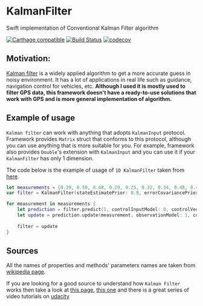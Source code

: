 # KalmanFilter
Swift implementation of Conventional Kalman Filter algorithm

[![Carthage compatible](https://img.shields.io/badge/Carthage-compatible-4BC51D.svg?style=flat)](https://github.com/Carthage/Carthage)
[![Build Status](https://travis-ci.org/wearereasonablepeople/KalmanFilter.svg?branch=master)](https://travis-ci.org/wearereasonablepeople/KalmanFilter)
[![codecov](https://codecov.io/gh/wearereasonablepeople/KalmanFilter/branch/master/graph/badge.svg)](https://codecov.io/gh/wearereasonablepeople/KalmanFilter)

## Motivation:
[Kalman filter](https://en.wikipedia.org/wiki/Kalman_filter) is a widely applied algorithm to get a more
accurate guess in noisy environment. It has a lot of applications in real life such as guidance, navigation
control for vehicles, etc. **Although I used it is mostly used to filter GPS data, this framework doesn't have a 
ready-to-use solutions that work with GPS and is more general implementation of algorithm.**

## Example of usage
`Kalman filter` can work with anything that adopts `KalmanInput` protocol. Framework provides `Matrix` 
struct that conforms to this protocol, although you can use anything that is more suitable for you. For 
example, framework also provides `Double`'s extension with `KalmanInput` and you can use it if your
`KalmanFilter` has only 1 dimension.

The code below is the example of usage of `1D KalmanFilter` taken from 
[here](http://bilgin.esme.org/BitsAndBytes/KalmanFilterforDummies). 
```swift
let measurements = [0.39, 0.50, 0.48, 0.29, 0.25, 0.32, 0.34, 0.48, 0.41, 0.45, 0.46, 0.59, 0.42]
var filter = KalmanFilter(stateEstimatePrior: 0.0, errorCovariancePrior: 1)

for measurement in measurements {
    let prediction = filter.predict(1, controlInputModel: 0, controlVector: 0, covarianceOfProcessNoise: 0)
    let update = prediction.update(measurement, observationModel: 1, covarienceOfObservationNoise: 0.1)
    
    filter = update
}
```
## Sources
All the names of properties and methods' parameters names are taken from 
[wikipedia page](https://en.wikipedia.org/wiki/Kalman_filter#Details).

If you are looking for a good source to understand how `Kalman Filter` works then take a look at 
[this page](http://bilgin.esme.org/BitsAndBytes/KalmanFilterforDummies), 
[this one](http://www.bzarg.com/p/how-a-kalman-filter-works-in-pictures/) and there is a great series of
video tutorials on [udacity](https://www.udacity.com/course/artificial-intelligence-for-robotics--cs373)

